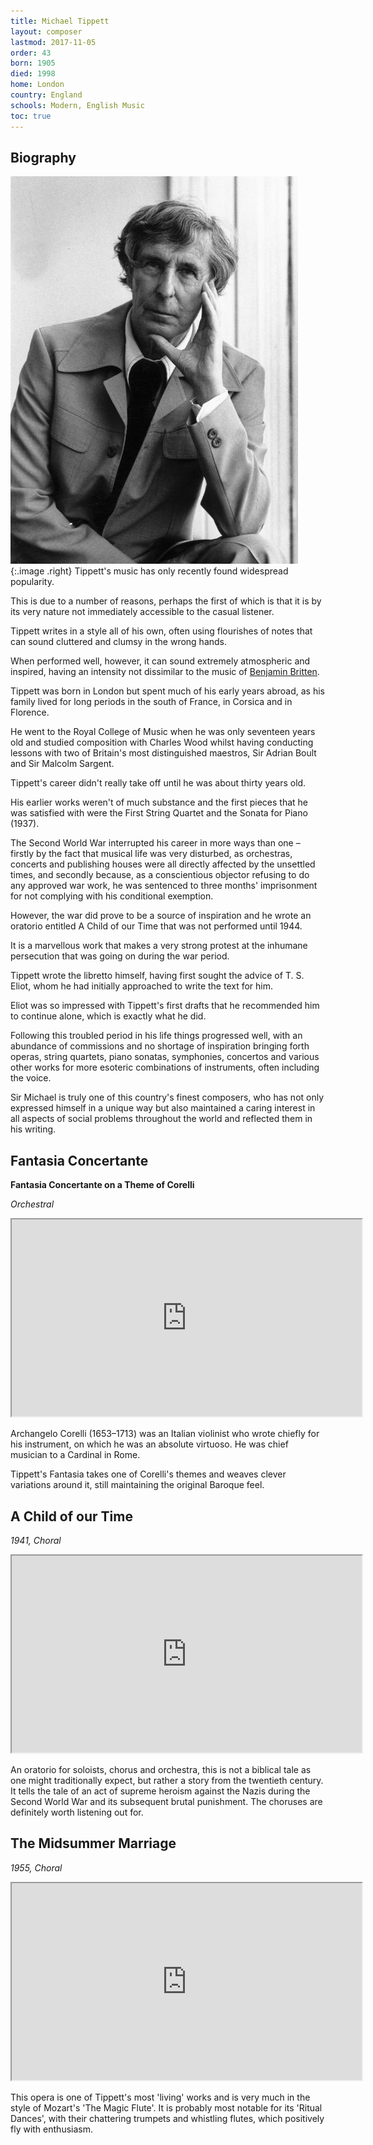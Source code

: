 ```yaml
---
title: Michael Tippett
layout: composer
lastmod: 2017-11-05
order: 43
born: 1905
died: 1998
home: London
country: England
schools: Modern, English Music
toc: true
---
```


## Biography

![Michael Tippett](/images/classical/43.jpg){:.image .right}
Tippett's music has only recently found widespread popularity.

This is due to a number of reasons, perhaps the first of which is that it is by its very nature not immediately accessible to the casual listener.

Tippett writes in a style all of his own, often using flourishes of notes that can sound cluttered and clumsy in the wrong hands.

When performed well, however, it can sound extremely atmospheric and inspired, having an intensity not dissimilar to the music of [Benjamin Britten](/classical//).

Tippett was born in London but spent much of his early years abroad, as his family lived for long periods in the south of France, in Corsica and in Florence.

He went to the Royal College of Music when he was only seventeen years old and studied composition with Charles Wood whilst having conducting lessons with two of Britain's most distinguished maestros, Sir Adrian Boult and Sir Malcolm Sargent.

Tippett's career didn't really take off until he was about thirty years old.

His earlier works weren't of much substance and the first pieces that he was satisfied with were the First String Quartet and the Sonata for Piano (1937).

The Second World War interrupted his career in more ways than one – firstly by the fact that musical life was very disturbed, as orchestras, concerts and publishing houses were all directly affected by the unsettled times, and secondly because, as a conscientious objector refusing to do any approved war work, he was sentenced to three months' imprisonment for not complying with his conditional exemption.

However, the war did prove to be a source of inspiration and he wrote an oratorio entitled A Child of our Time that was not performed until 1944.

It is a marvellous work that makes a very strong protest at the inhumane persecution that was going on during the war period.

Tippett wrote the libretto himself, having first sought the advice of T. S. Eliot, whom he had initially approached to write the text for him.

Eliot was so impressed with Tippett's first drafts that he recommended him to continue alone, which is exactly what he did.

Following this troubled period in his life things progressed well, with an abundance of commissions and no shortage of inspiration bringing forth operas, string quartets, piano sonatas, symphonies, concertos and various other works for more esoteric combinations of instruments, often including the voice.

Sir Michael is truly one of this country's finest composers, who has not only expressed himself in a unique way but also maintained a caring interest in all aspects of social problems throughout the world and reflected them in his writing.

## Fantasia Concertante
**Fantasia Concertante on a Theme of Corelli**

_Orchestral_

<div class='embed-responsive embed-responsive-4by3'><iframe width='560' height='315' src='https://www.youtube.com/embed/SNqTeQa7MDQ'  allowfullscreen></iframe></div>

Archangelo Corelli (1653–1713) was an Italian violinist who wrote chiefly for his instrument, on which he was an absolute virtuoso.  He was chief musician to a Cardinal in Rome.

Tippett's Fantasia takes one of Corelli's themes and weaves clever variations around it, still maintaining the original Baroque feel.

## A Child of our Time

_1941, Choral_

<div class='embed-responsive embed-responsive-4by3'><iframe width='560' height='315' src='https://www.youtube.com/embed/8v6Mur92RQI'  allowfullscreen></iframe></div>

An oratorio for soloists, chorus and orchestra, this is not a biblical tale as one might traditionally expect, but rather a story from the twentieth century. It tells the tale of an act of supreme heroism against the Nazis during the Second World War and its subsequent brutal punishment. The choruses are definitely worth listening out for.

## The Midsummer Marriage

_1955, Choral_

<div class='embed-responsive embed-responsive-4by3'><iframe width='560' height='315' src='https://www.youtube.com/embed/EODV-CEOaLI'  allowfullscreen></iframe></div>

This opera is one of Tippett's most 'living' works and is very much in the style of Mozart's 'The Magic Flute'. It is probably most notable for its 'Ritual Dances', with their chattering trumpets and whistling flutes, which positively fly with enthusiasm.
